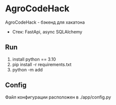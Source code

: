 # AgroCodeHack
AgroCodeHack - бэкенд для хакатона
- Стек: FastApi, async SQLAlchemy

## Run
1. install python == 3.10
2. pip install -r requirements.txt
3. python -m add

## Config
Файл конфигурации расположен в ./app/config.py